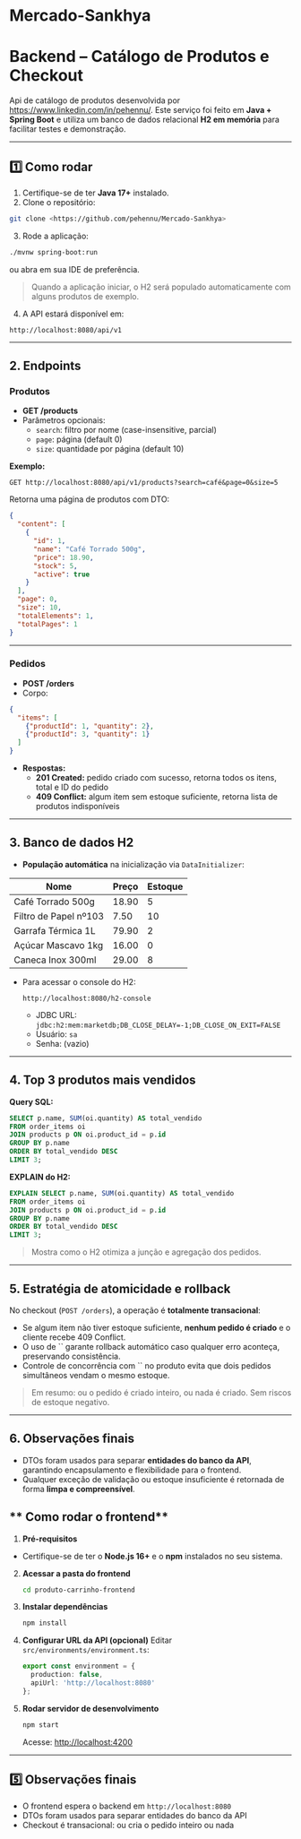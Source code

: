 # Mercado-Sankhya

# Backend – Catálogo de Produtos e Checkout

Api de catálogo de produtos desenvolvida por <https://www.linkedin.com/in/pehennu/>. 
Este serviço foi feito em **Java + Spring Boot** e utiliza um banco de dados relacional **H2 em memória** para facilitar testes e demonstração.

---

## **1️⃣ Como rodar**

1. Certifique-se de ter **Java 17+** instalado.
2. Clone o repositório:
```bash
git clone <https://github.com/pehennu/Mercado-Sankhya>
```
3. Rode a aplicação:

```bash
./mvnw spring-boot:run
```
ou abra em sua IDE de preferência.

> Quando a aplicação iniciar, o H2 será populado automaticamente com alguns produtos de exemplo.

4. A API estará disponível em:

```
http://localhost:8080/api/v1
```

---

## **2. Endpoints**

### **Produtos**

- **GET /products**
- Parâmetros opcionais:
    - `search`: filtro por nome (case-insensitive, parcial)
    - `page`: página (default 0)
    - `size`: quantidade por página (default 10)

**Exemplo:**

```
GET http://localhost:8080/api/v1/products?search=café&page=0&size=5
```

Retorna uma página de produtos com DTO:

```json
{
  "content": [
    {
      "id": 1,
      "name": "Café Torrado 500g",
      "price": 18.90,
      "stock": 5,
      "active": true
    }
  ],
  "page": 0,
  "size": 10,
  "totalElements": 1,
  "totalPages": 1
}
```

---

### **Pedidos**

- **POST /orders**
- Corpo:

```json
{
  "items": [
    {"productId": 1, "quantity": 2},
    {"productId": 3, "quantity": 1}
  ]
}
```

- **Respostas:**
    - **201 Created:** pedido criado com sucesso, retorna todos os itens, total e ID do pedido
    - **409 Conflict:** algum item sem estoque suficiente, retorna lista de produtos indisponíveis

---

## **3. Banco de dados H2**

- **População automática** na inicialização via `DataInitializer`:

| Nome                  | Preço | Estoque |
| --------------------- | ----- | ------- |
| Café Torrado 500g     | 18.90 | 5       |
| Filtro de Papel nº103 | 7.50  | 10      |
| Garrafa Térmica 1L    | 79.90 | 2       |
| Açúcar Mascavo 1kg    | 16.00 | 0       |
| Caneca Inox 300ml     | 29.00 | 8       |

- Para acessar o console do H2:
  ```
  http://localhost:8080/h2-console
  ```
    - JDBC URL: `jdbc:h2:mem:marketdb;DB_CLOSE_DELAY=-1;DB_CLOSE_ON_EXIT=FALSE`
    - Usuário: `sa`
    - Senha: (vazio)

---

## **4. Top 3 produtos mais vendidos**

**Query SQL:**

```sql
SELECT p.name, SUM(oi.quantity) AS total_vendido
FROM order_items oi
JOIN products p ON oi.product_id = p.id
GROUP BY p.name
ORDER BY total_vendido DESC
LIMIT 3;
```

**EXPLAIN do H2:**

```sql
EXPLAIN SELECT p.name, SUM(oi.quantity) AS total_vendido
FROM order_items oi
JOIN products p ON oi.product_id = p.id
GROUP BY p.name
ORDER BY total_vendido DESC
LIMIT 3;
```

> Mostra como o H2 otimiza a junção e agregação dos pedidos.

---

## **5. Estratégia de atomicidade e rollback**

No checkout (`POST /orders`), a operação é **totalmente transacional**:

- Se algum item não tiver estoque suficiente, **nenhum pedido é criado** e o cliente recebe 409 Conflict.
- O uso de `` garante rollback automático caso qualquer erro aconteça, preservando consistência.
- Controle de concorrência com `` no produto evita que dois pedidos simultâneos vendam o mesmo estoque.

> Em resumo: ou o pedido é criado inteiro, ou nada é criado. Sem riscos de estoque negativo.

---

## **6. Observações finais**

- DTOs foram usados para separar **entidades do banco da API**, garantindo encapsulamento e flexibilidade para o frontend.
- Qualquer exceção de validação ou estoque insuficiente é retornada de forma **limpa e compreensível**.


## ** Como rodar o frontend**

1. **Pré-requisitos**
  - Certifique-se de ter o **Node.js 16+** e o **npm** instalados no seu sistema.

2. **Acessar a pasta do frontend**
   ```bash
   cd produto-carrinho-frontend
   ```

3. **Instalar dependências**
   ```bash
   npm install
   ```

4. **Configurar URL da API (opcional)**
   Editar `src/environments/environment.ts`:
   ```typescript
   export const environment = {
     production: false,
     apiUrl: 'http://localhost:8080'
   };
   ```

5. **Rodar servidor de desenvolvimento**
   ```bash
   npm start
   ```
   Acesse: [http://localhost:4200](http://localhost:4200)

---

## **5️⃣ Observações finais**
- O frontend espera o backend em `http://localhost:8080`
- DTOs foram usados para separar entidades do banco da API
- Checkout é transacional: ou cria o pedido inteiro ou nada


